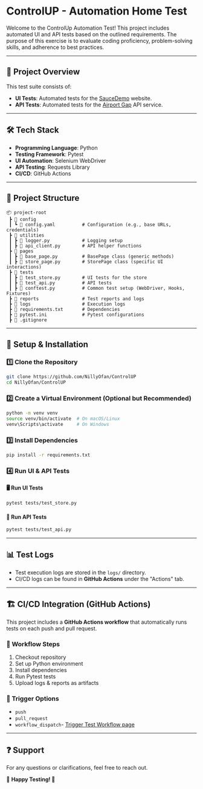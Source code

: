 # ControlUP - Automation Home Test

Welcome to the ControlUp Automation Test! This project includes automated UI and API tests based on the outlined requirements. The purpose of this exercise is to evaluate coding proficiency, problem-solving skills, and adherence to best practices.

---

## 📌 Project Overview
This test suite consists of:
- **UI Tests**: Automated tests for the [SauceDemo](https://www.saucedemo.com/) website.
- **API Tests**: Automated tests for the [Airport Gap](https://airportgap.com/) API service.

---

## 🛠️ Tech Stack
- **Programming Language**: Python
- **Testing Framework**: Pytest
- **UI Automation**: Selenium WebDriver
- **API Testing**: Requests Library
- **CI/CD**: GitHub Actions

---

## 📂 Project Structure
```
📦 project-root
 ┣ 📂 config
 ┃ ┗ 📜 config.yaml          # Configuration (e.g., base URLs, credentials)
 ┣ 📂 utilities
 ┃ ┣ 📜 logger.py            # Logging setup
 ┃ ┣ 📜 api_client.py        # API helper functions
 ┣ 📂 pages
 ┃ ┣ 📜 base_page.py         # BasePage class (generic methods)
 ┃ ┣ 📜 store_page.py        # StorePage class (specific UI interactions)
 ┣ 📂 tests
 ┃ ┣ 📜 test_store.py        # UI tests for the store
 ┃ ┣ 📜 test_api.py          # API tests
 ┃ ┣ 📜 conftest.py          # Common test setup (WebDriver, Hooks, Fixtures)
 ┣ 📂 reports                # Test reports and logs
 ┣ 📂 logs                   # Execution logs
 ┣ 📜 requirements.txt       # Dependencies
 ┣ 📜 pytest.ini             # Pytest configurations
 ┣ 📜 .gitignore
```

---

## 🔧 Setup & Installation
### 1️⃣ Clone the Repository
```sh
git clone https://github.com/NillyOfan/ControlUP
cd NillyOfan/ControlUP
```

### 2️⃣ Create a Virtual Environment (Optional but Recommended)
```sh
python -m venv venv
source venv/bin/activate  # On macOS/Linux
venv\Scripts\activate     # On Windows
```

### 3️⃣ Install Dependencies
```sh
pip install -r requirements.txt
```

### 4️⃣ Run UI & API Tests
#### 🖥️ Run UI Tests
```sh
pytest tests/test_store.py 
```

#### 🔗 Run API Tests
```sh
pytest tests/test_api.py
```

---

## 📊 Test Logs
- Test execution logs are stored in the `logs/` directory.
- CI/CD logs can be found in **GitHub Actions** under the "Actions" tab.

---

## 🏗️ CI/CD Integration (GitHub Actions)
This project includes a **GitHub Actions workflow** that automatically runs tests on each push and pull request.
### 🚀 Workflow Steps
1. Checkout repository
2. Set up Python environment
3. Install dependencies
4. Run Pytest tests
5. Upload logs & reports as artifacts

### 📌 Trigger Options
- `push`
- `pull_request`
- `workflow_dispatch`- [Trigger Test Workflow page](https://github.com/NillyOfan/ControlUP/actions/workflows/pytest.yml)

---

## ❓ Support
For any questions or clarifications, feel free to reach out.

📢 **Happy Testing! 🚀**

